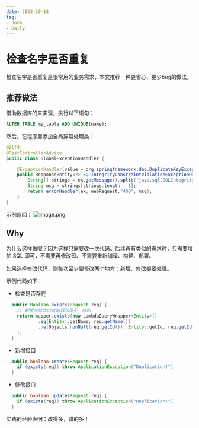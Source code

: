 ```yaml
---
date: 2023-10-18
tag:
- Java
- Daily
---
```


# 检查名字是否重复
检查名字是否重复是很常用的业务需求，本文推荐一种更省心、更少bug的做法。

## 推荐做法
借助数据库的来实现，执行以下语句：
```sql
ALTER TABLE my_table ADD UNIQUE(name);
```

然后，在程序里添加全局异常处理类：
```java
@Slf4j
@RestControllerAdvice
public class GlobalExceptionHandler {

    @ExceptionHandler(value = org.springframework.dao.DuplicateKeyException.class)
    public ResponseEntity<?> SQLIntegrityConstraintViolationExceptionHandler(Exception ex, HttpServletRequest webRequest) {
        String[] strings = ex.getMessage().split("java.sql.SQLIntegrityConstraintViolationException: ");
        String msg = strings[strings.length - 1];
        return errorHandler(ex, webRequest,"400", msg);
    }
}
```

示例返回：
![image.png](https://cdn.nlark.com/yuque/0/2023/png/160590/1697616346892-cea4b6c7-1966-4dc5-84c6-d901eeeabd65.png#averageHue=%23fcfbfb&clientId=u791d113b-6ee5-4&from=paste&height=146&id=u5e5b9578&originHeight=146&originWidth=575&originalType=binary&ratio=1&rotation=0&showTitle=false&size=11093&status=done&style=none&taskId=u48e1cd4e-70db-4617-be80-0ec3828b522&title=&width=575)
## Why
为什么这样做呢？因为这样只需要改一次代码。后续再有类似的需求时，只需要增加 SQL 即可，不需要再修改码、不需要重新编译、构建、部署。

如果选择修改代码，则每次至少要修改两个地方：新增、修改都要处理。

示例代码如下：

- 检查是否存在
```java
  public Boolean exists(Request req) {
    // 新增与修改的查询语句是不一样的
    return mapper.exists(new LambdaQueryWrapper<Entity>()
            .eq(Entity::getName, req.getName())
            .ne(Objects.nonNull(req.getId()), Entity::getId, req.getId())
    );
  }
```

- 新增接口
```java
  public boolean create(Request req) {
    if (exists(req)) throw ApplicationException("Duplication!")
  }
```

- 修改接口
```java
  public boolean update(Request req) {
    if (exists(req)) throw ApplicationException("Duplication!")
  }
```

实践的经验表明：改得多，错的多！
